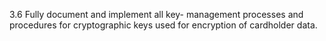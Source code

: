 3.6 Fully document and implement all key-
management processes and procedures for 
cryptographic keys used for encryption of 
cardholder data.


